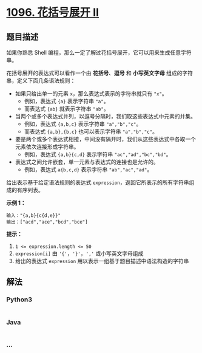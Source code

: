 # [1096. 花括号展开 II](https://leetcode-cn.com/problems/brace-expansion-ii)

## 题目描述
<!-- 这里写题目描述 -->

如果你熟悉 Shell 编程，那么一定了解过花括号展开，它可以用来生成任意字符串。

花括号展开的表达式可以看作一个由 **花括号**、**逗号** 和 **小写英文字母** 组成的字符串，定义下面几条语法规则：

- 如果只给出单一的元素 `x`，那么表达式表示的字符串就只有 `"x"`。
    - 例如，表达式 `{a}` 表示字符串 `"a"`。
    - 而表达式 `{ab}` 就表示字符串 `"ab"`。
- 当两个或多个表达式并列，以逗号分隔时，我们取这些表达式中元素的并集。
    - 例如，表达式 `{a,b,c}` 表示字符串 `"a","b","c"`。
    - 而表达式 `{a,b},{b,c}` 也可以表示字符串 `"a","b","c"`。
- 要是两个或多个表达式相接，中间没有隔开时，我们从这些表达式中各取一个元素依次连接形成字符串。
    - 例如，表达式 `{a,b}{c,d}` 表示字符串 `"ac","ad","bc","bd"`。
- 表达式之间允许嵌套，单一元素与表达式的连接也是允许的。
    - 例如，表达式 `a{b,c,d}` 表示字符串 `"ab","ac","ad"`。

给出表示基于给定语法规则的表达式 `expression`，返回它所表示的所有字符串组成的有序列表。


**示例 1：**

```
输入："{a,b}{c{d,e}}"
输出：["acd","ace","bcd","bce"]
```

**提示：**

1. `1 <= expression.length <= 50`
2. `expression[i]` 由 `'{'`，`'}'`，`','` 或小写英文字母组成
3. 给出的表达式 `expression` 用以表示一组基于题目描述中语法构造的字符串

## 解法
<!-- 这里可写通用的实现逻辑 -->


### Python3
<!-- 这里可写当前语言的特殊实现逻辑 -->

```python

```

### Java
<!-- 这里可写当前语言的特殊实现逻辑 -->

```java

```

### ...
```

```
